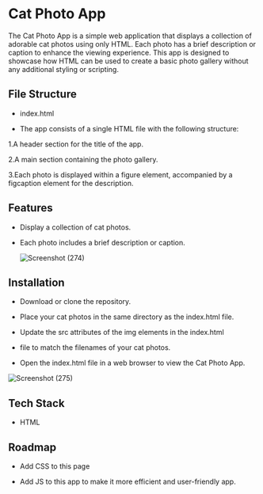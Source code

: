 
# Cat Photo App
The Cat Photo App is a simple web application that displays a collection of adorable cat photos using only HTML. Each photo has a brief description or caption to enhance the viewing experience. This app is designed to showcase how HTML can be used to create a basic photo gallery without any additional styling or scripting.


## File Structure
 - index.html

- The app consists of a single HTML file with the following structure:

1.A header section for the title of the app.

2.A main section containing the photo gallery.

3.Each photo is displayed within a figure element, accompanied by a figcaption element for the description.
## Features

- Display a collection of cat photos.
- Each photo includes a brief description or caption.

  ![Screenshot (274)](https://github.com/deva2025/Cat-Photo-App/assets/166497101/adf49c42-746e-494c-8a21-cae3acd713c5)

## Installation
 
 
- Download or clone the repository.
- Place your cat photos in the same directory as the index.html file.

- Update the src attributes of the img elements in the index.html

- file to match the filenames of your cat photos.

- Open the index.html file in a web browser to view the Cat Photo App.


![Screenshot (275)](https://github.com/deva2025/Cat-Photo-App/assets/166497101/355ea96e-b94c-4123-9600-f6502458ca29)
    
## Tech Stack
  - HTML


## Roadmap

- Add CSS to this page

- Add JS to this app to make it more efficient and user-friendly app.

